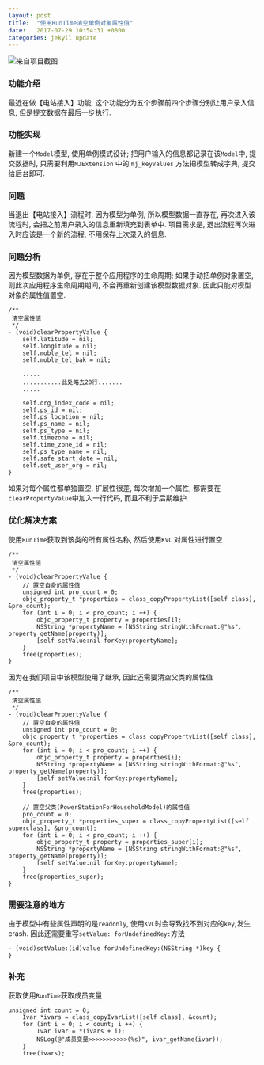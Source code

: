 ```yaml
---
layout: post
title:  "使用RunTime清空单例对象属性值"
date:   2017-07-29 10:54:31 +0800
categories: jekyll update
---
```

![来自项目截图](http://upload-images.jianshu.io/upload_images/3538284-36673d2ce46bbead.png?imageMogr2/auto-orient/strip%7CimageView2/2/w/320)

### 功能介绍
最近在做【电站接入】功能, 这个功能分为五个步骤前四个步骤分别让用户录入信息, 但是提交数据在最后一步执行.

### 功能实现
新建一个`Model`模型, 使用单例模式设计; 把用户输入的信息都记录在该`Model`中, 提交数据时, 只需要利用`MJExtension` 中的 `mj_keyValues` 方法把模型转成字典, 提交给后台即可.

### 问题
当退出【电站接入】流程时, 因为模型为单例, 所以模型数据一直存在, 再次进入该流程时, 会把之前用户录入的信息重新填充到表单中. 项目需求是, 退出流程再次进入时应该是一个新的流程, 不用保存上次录入的信息.  

### 问题分析
因为模型数据为单例, 存在于整个应用程序的生命周期; 如果手动把单例对象置空, 则此次应用程序生命周期期间, 不会再重新创建该模型数据对象. 因此只能对模型对象的属性值置空.
```
/**
 清空属性值
 */
- (void)clearPropertyValue {
    self.latitude = nil;
    self.longitude = nil;
    self.moble_tel = nil;
    self.moble_tel_bak = nil;

    .....
    ...........此处略去20行.......
    .....

    self.org_index_code = nil;
    self.ps_id = nil;
    self.ps_location = nil;
    self.ps_name = nil;
    self.ps_type = nil;
    self.timezone = nil;
    self.time_zone_id = nil;
    self.ps_type_name = nil;
    self.safe_start_date = nil;
    self.set_user_org = nil;
}
```
如果对每个属性都单独置空, 扩展性很差, 每次增加一个属性, 都需要在`clearPropertyValue`中加入一行代码, 而且不利于后期维护.

### 优化解决方案
使用`RunTime`获取到该类的所有属性名称, 然后使用`KVC` 对属性进行置空
```
/**
 清空属性值
 */
- (void)clearPropertyValue {
    // 置空自身的属性值
    unsigned int pro_count = 0;
    objc_property_t *properties = class_copyPropertyList([self class], &pro_count);
    for (int i = 0; i < pro_count; i ++) {
        objc_property_t property = properties[i];
        NSString *propertyName = [NSString stringWithFormat:@"%s", property_getName(property)];
        [self setValue:nil forKey:propertyName];
    }
    free(properties);
}
```

因为在我们项目中该模型使用了继承, 因此还需要清空父类的属性值
```
/**
 清空属性值
 */
- (void)clearPropertyValue {
    // 置空自身的属性值
    unsigned int pro_count = 0;
    objc_property_t *properties = class_copyPropertyList([self class], &pro_count);
    for (int i = 0; i < pro_count; i ++) {
        objc_property_t property = properties[i];
        NSString *propertyName = [NSString stringWithFormat:@"%s", property_getName(property)];
        [self setValue:nil forKey:propertyName];
    }
    free(properties);
    
    // 置空父类(PowerStationForHouseholdModel)的属性值
    pro_count = 0;
    objc_property_t *properties_super = class_copyPropertyList([self superclass], &pro_count);
    for (int i = 0; i < pro_count; i ++) {
        objc_property_t property = properties_super[i];
        NSString *propertyName = [NSString stringWithFormat:@"%s", property_getName(property)];
        [self setValue:nil forKey:propertyName];
    }
    free(properties_super);
}
```
### 需要注意的地方
由于模型中有些属性声明的是`readonly`, 使用`KVC`时会导致找不到对应的`key`,发生crash. 因此还需要重写`setValue: forUndefinedKey:`方法
```
- (void)setValue:(id)value forUndefinedKey:(NSString *)key {
}
```

### 补充
获取使用`RunTime`获取成员变量
```
unsigned int count = 0;
    Ivar *ivars = class_copyIvarList([self class], &count);
    for (int i = 0; i < count; i ++) {
        Ivar ivar = *(ivars + i);
        NSLog(@"成员变量>>>>>>>>>>>(%s)", ivar_getName(ivar));
    }
    free(ivars);
```

[jekyll-docs]: https://jekyllrb.com/docs/home
[jekyll-gh]:   https://github.com/jekyll/jekyll
[jekyll-talk]: https://talk.jekyllrb.com/

